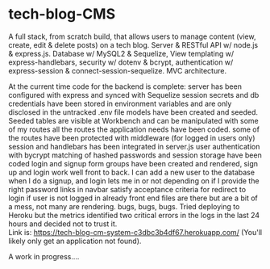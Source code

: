 # tech-blog-CMS
A full stack, from scratch build, that allows users to manage content (view, create, edit &amp; delete posts) on a tech blog. Server &amp; RESTful API w/ node.js &amp; express.js. Database w/ MySQL2 &amp; Sequelize, View templating w/ express-handlebars, security w/ dotenv &amp; bcrypt, authentication w/ express-session &amp; connect-session-sequelize. MVC architecture.

At the current time code for the backend is complete:
server has been configured with express and synced with Sequelize
session secrets and db credentials have been stored in environment variables and are only disclosed in the untracked .env file
models have been created and seeded. Seeded tables are visible at Workbench and can be manipulated with some of my routes
all the routes the application needs have been coded.
some of the routes have been protected with middleware (for logged in users only) 
session and handlebars has been integrated in server.js
user authentication with bycrypt matching of hashed passwords and session storage have been coded
login and signup form groups have been created and rendered,
sign up and login work well front to back. I can add a new user to the database when I do a signup, and login lets me in or not depending on if I provide the right password
links in navbar satisfy acceptance criteria for redirect to login if user is not logged in already
front end files are there but are a bit of a mess, not many are rendering.  bugs, bugs, bugs.
Tried deploying to Heroku but the metrics identified two critical errors in the logs in the last 24 hours and decided not to trust it.   
Link is:
https://tech-blog-cm-system-c3dbc3b4df67.herokuapp.com/
(You'll likely only get an application not found).

A work in progress....  
